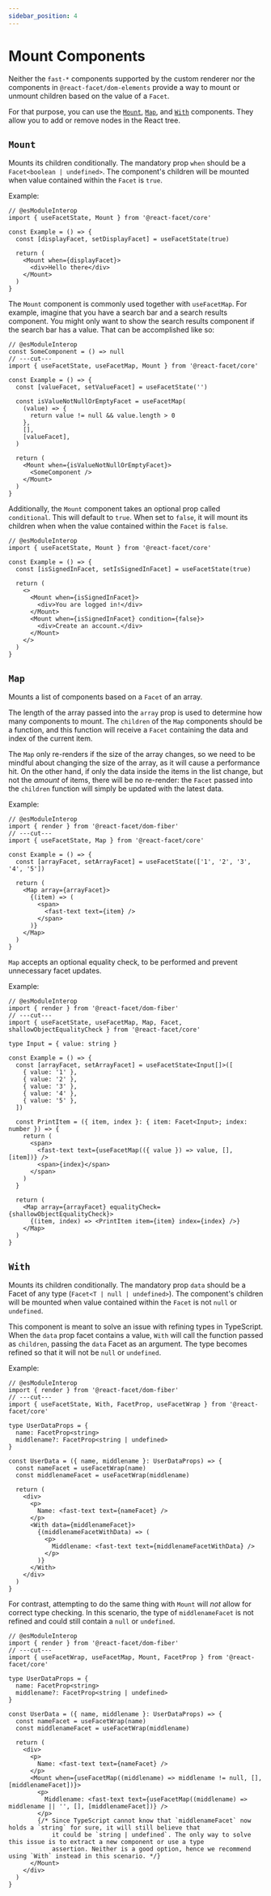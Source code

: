 ```yaml
---
sidebar_position: 4
---
```


# Mount Components

Neither the `fast-*` components supported by the custom renderer nor the components in `@react-facet/dom-elements` provide a way to mount or unmount children based on the value of a `Facet`.

For that purpose, you can use the [`Mount`](#mount), [`Map`](#map), and [`With`](#with) components. They allow you to add or remove nodes in the React tree.

## `Mount`

Mounts its children conditionally. The mandatory prop `when` should be a `Facet<boolean | undefined>`. The component's children will be mounted when value contained within the `Facet` is `true`.

Example:

```tsx twoslash
// @esModuleInterop
import { useFacetState, Mount } from '@react-facet/core'

const Example = () => {
  const [displayFacet, setDisplayFacet] = useFacetState(true)

  return (
    <Mount when={displayFacet}>
      <div>Hello there</div>
    </Mount>
  )
}
```

The `Mount` component is commonly used together with `useFacetMap`. For example, imagine that you have a search bar and a search results component. You might only want to show the search results component if the search bar has a value. That can be accomplished like so:

```tsx twoslash
// @esModuleInterop
const SomeComponent = () => null
// ---cut---
import { useFacetState, useFacetMap, Mount } from '@react-facet/core'

const Example = () => {
  const [valueFacet, setValueFacet] = useFacetState('')

  const isValueNotNullOrEmptyFacet = useFacetMap(
    (value) => {
      return value != null && value.length > 0
    },
    [],
    [valueFacet],
  )

  return (
    <Mount when={isValueNotNullOrEmptyFacet}>
      <SomeComponent />
    </Mount>
  )
}
```

Additionally, the `Mount` component takes an optional prop called `conditional`. This will default to `true`. When set to `false`, it will mount its children when when the value contained within the `Facet` is `false`.

```tsx twoslash
// @esModuleInterop
import { useFacetState, Mount } from '@react-facet/core'

const Example = () => {
  const [isSignedInFacet, setIsSignedInFacet] = useFacetState(true)

  return (
    <>
      <Mount when={isSignedInFacet}>
        <div>You are logged in!</div>
      </Mount>
      <Mount when={isSignedInFacet} condition={false}>
        <div>Create an account.</div>
      </Mount>
    </>
  )
}
```

## `Map`

Mounts a list of components based on a `Facet` of an array.

The length of the array passed into the `array` prop is used to determine how many components to mount. The `children` of the `Map` components should be a function, and this function will receive a `Facet` containing the data and index of the current item.

The `Map` only re-renders if the size of the array changes, so we need to be mindful about changing the size of the array, as it will cause a performance hit. On the other hand, if only the data inside the items in the list change, but not the _amount_ of items, there will be no re-render: the `Facet` passed into the `children` function will simply be updated with the latest data.

Example:

```tsx twoslash
// @esModuleInterop
import { render } from '@react-facet/dom-fiber'
// ---cut---
import { useFacetState, Map } from '@react-facet/core'

const Example = () => {
  const [arrayFacet, setArrayFacet] = useFacetState(['1', '2', '3', '4', '5'])

  return (
    <Map array={arrayFacet}>
      {(item) => (
        <span>
          <fast-text text={item} />
        </span>
      )}
    </Map>
  )
}
```

`Map` accepts an optional equality check, to be performed and prevent unnecessary facet updates.

Example:

```tsx twoslash
// @esModuleInterop
import { render } from '@react-facet/dom-fiber'
// ---cut---
import { useFacetState, useFacetMap, Map, Facet, shallowObjectEqualityCheck } from '@react-facet/core'

type Input = { value: string }

const Example = () => {
  const [arrayFacet, setArrayFacet] = useFacetState<Input[]>([
    { value: '1' },
    { value: '2' },
    { value: '3' },
    { value: '4' },
    { value: '5' },
  ])

  const PrintItem = ({ item, index }: { item: Facet<Input>; index: number }) => {
    return (
      <span>
        <fast-text text={useFacetMap(({ value }) => value, [], [item])} />
        <span>{index}</span>
      </span>
    )
  }

  return (
    <Map array={arrayFacet} equalityCheck={shallowObjectEqualityCheck}>
      {(item, index) => <PrintItem item={item} index={index} />}
    </Map>
  )
}
```

## `With`

Mounts its children conditionally. The mandatory prop `data` should be a Facet of any type (`Facet<T | null | undefined>`). The component's children will be mounted when value contained within the `Facet` is not `null` or `undefined`.

This component is meant to solve an issue with refining types in TypeScript. When the `data` prop facet contains a value, `With` will call the function passed as `children`, passing the `data` Facet as an argument. The type becomes refined so that it will not be `null` or `undefined`.

Example:

```tsx twoslash
// @esModuleInterop
import { render } from '@react-facet/dom-fiber'
// ---cut---
import { useFacetState, With, FacetProp, useFacetWrap } from '@react-facet/core'

type UserDataProps = {
  name: FacetProp<string>
  middlename?: FacetProp<string | undefined>
}

const UserData = ({ name, middlename }: UserDataProps) => {
  const nameFacet = useFacetWrap(name)
  const middlenameFacet = useFacetWrap(middlename)

  return (
    <div>
      <p>
        Name: <fast-text text={nameFacet} />
      </p>
      <With data={middlenameFacet}>
        {(middlenameFacetWithData) => (
          <p>
            Middlename: <fast-text text={middlenameFacetWithData} />
          </p>
        )}
      </With>
    </div>
  )
}
```

For contrast, attempting to do the same thing with `Mount` will _not_ allow for correct type checking. In this scenario, the type of `middlenameFacet` is not refined and could still contain a `null` or `undefined`.

```tsx twoslash
// @esModuleInterop
import { render } from '@react-facet/dom-fiber'
// ---cut---
import { useFacetWrap, useFacetMap, Mount, FacetProp } from '@react-facet/core'

type UserDataProps = {
  name: FacetProp<string>
  middlename?: FacetProp<string | undefined>
}

const UserData = ({ name, middlename }: UserDataProps) => {
  const nameFacet = useFacetWrap(name)
  const middlenameFacet = useFacetWrap(middlename)

  return (
    <div>
      <p>
        Name: <fast-text text={nameFacet} />
      </p>
      <Mount when={useFacetMap((middlename) => middlename != null, [], [middlenameFacet])}>
        <p>
          Middlename: <fast-text text={useFacetMap((middlename) => middlename || '', [], [middlenameFacet])} />
        </p>
        {/* Since TypeScript cannot know that `middlenameFacet` now holds a `string` for sure, it will still believe that
            it could be `string | undefined`. The only way to solve this issue is to extract a new component or use a type
            assertion. Neither is a good option, hence we recommend using `With` instead in this scenario. */}
      </Mount>
    </div>
  )
}
```
